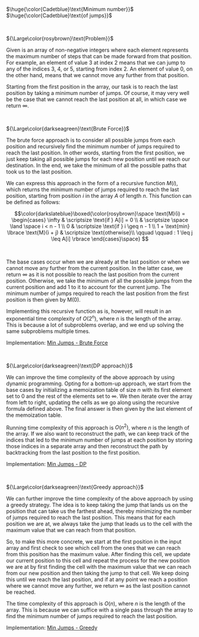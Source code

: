 $\huge{\color{Cadetblue}\text{Minimum number}}$  
$\huge{\color{Cadetblue}\text{of jumps}}$

<br />

${\Large\color{rosybrown}\text{Problem}}$

Given is an array of non-negative integers where each element represents the maximum number of steps that can be made forward from that position. For example, an element of value 3 at index 2 means that we can jump to any of the indices 3, 4, or 5, starting from index 2. An element of value 0, on the other hand, means that we cannot move any further from that position.

Starting from the first position in the array, our task is to reach the last position by taking a minimum number of jumps. Of course, it may very well be the case that we cannot reach the last position at all, in which case we return $\infty$.

<br />

${\Large\color{darkseagreen}\text{Brute Force}}$

The brute force approach is to consider all possible jumps from each position and recursively find the minimum number of jumps required to reach the last position. In other words, starting from the first position, we just keep taking all possible jumps for each new position until we reach our destination. In the end, we take the minimum of all the possible paths that took us to the last position.

We can express this approach in the form of a recursive function $M(i)$, which returns the minimum number of jumps required to reach the last position, starting from position $i$ in the array $A$ of length $n$. This function can be defined as follows:

$$\color{darkslateblue}\boxed{\color{rosybrown}\space
\text{M}(i) = \begin{cases}
\infty & \scriptsize \text{if } A[i] = 0 \\
 & \scriptsize \space \land \space i < n - 1 \\
0 & \scriptsize \text{if } i \geq n - 1 \\
1 + \text{min} \lbrace \text{M}(i + j) & \scriptsize  \text{otherwise}\\
\qquad \qquad  : 1 \leq j \leq A[i] \rbrace
\end{cases}\space}
$$

<br/>

The base cases occur when we are already at the last position or when we cannot move any further from the current position. In the latter case, we return $\infty$ as it is not possible to reach the last position from the current position. Otherwise, we take the minimum of all the possible jumps from the current position and add 1 to it to account for the current jump. The minimum number of jumps required to reach the last position from the first position is then given by $\text{M}(0)$.

Implementing this recursive function as is, however, will result in an exponential time complexity of $O(2^n)$, where $n$ is the length of the array. This is because a lot of subproblems overlap, and we end up solving the same subproblems multiple times.

Implementation: [Min Jumps - Brute Force](https://github.com/pl3onasm/CLRS/tree/main/algorithms/greedy/min-jumps/mjp-1.c)

<br />

${\Large\color{darkseagreen}\text{DP approach}}$

We can improve the time complexity of the above approach by using dynamic programming. Opting for a bottom-up approach, we start from the base cases by initializing a memoization table of size $n$ with its first element set to 0 and the rest of the elements set to $\infty$. We then iterate over the array from left to right, updating the cells as we go along using the recursive formula defined above. The final answer is then given by the last element of the memoization table.

Running time complexity of this approach is $O(n^2)$, where $n$ is the length of the array. If we also want to reconstruct the path, we can keep track of the indices that led to the minimum number of jumps at each position by storing those indices in a separate array and then reconstruct the path by backtracking from the last position to the first position.

Implementation: [Min Jumps - DP](https://github.com/pl3onasm/CLRS/tree/main/algorithms/greedy/min-jumps/mjp-2.c)

<br />

${\Large\color{darkseagreen}\text{Greedy approach}}$

We can further improve the time complexity of the above approach by using a greedy strategy. The idea is to keep taking the jump that lands us on the position that can take us the farthest ahead, thereby minimizing the number of jumps required to reach the last position. This means that for each position we are at, we always take the jump that leads us to the cell with the maximum value that we can reach from that position.

So, to make this more concrete, we start at the first position in the input array and first check to see which cell from the ones that we can reach from this position has the maximum value. After finding this cell, we update our current position to this cell and repeat the process for the new position we are at by first finding the cell with the maximum value that we can reach from our new position and then taking the jump to that cell. We keep doing this until we reach the last position, and if at any point we reach a position where we cannot move any further, we return $\infty$ as the last position cannot be reached.

The time complexity of this approach is $O(n)$, where $n$ is the length of the array. This is because we can suffice with a single pass through the array to find the minimum number of jumps required to reach the last position.

Implementation: [Min Jumps - Greedy](https://github.com/pl3onasm/CLRS/tree/main/algorithms/greedy/min-jumps/mjp-3.c)